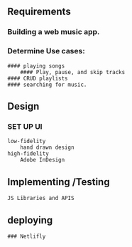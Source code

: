 
## Requirements
### Building a web music app.
### Determine Use cases:
    #### playing songs 
        #### Play, pause, and skip tracks
    #### CRUD playlists
    #### searching for music.
## Design
### SET UP UI
    low-fidelity
        hand drawn design
    high-fidelity
        Adobe InDesign 

## Implementing /Testing
    JS Libraries and APIS

## deploying
    ### Netlifly
